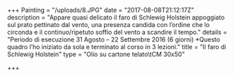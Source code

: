 +++
Painting = "/uploads/8.JPG"
date = "2017-08-08T21:12:17Z"
description = "Appare quasi delicato il faro di Schlewig Holstein appoggiato sul prato pettinato dal vento, una presenza candida con l’ordine che lo circonda e il continuo/ripetuto soffio del vento a scandire il tempo."
details = "Periodo di esecuzione 31 Agosto – 22 Settembre 2016 (6 giorni) *Questo quadro l’ho iniziato da sola e terminato al corso in 3 lezioni."
title = "Il faro di Schlewig Holstein"
type = "Olio su cartone telato\tCM 30x50"

+++
